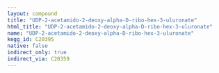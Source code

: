 ```yaml
---
layout: compound
title: "UDP-2-acetamido-2-deoxy-alpha-D-ribo-hex-3-uluronate"
html_title: "UDP-2-acetamido-2-deoxy-alpha-D-ribo-hex-3-uluronate"
name: "UDP-2-acetamido-2-deoxy-alpha-D-ribo-hex-3-uluronate"
kegg_id: C20395
native: false
indirect_only: true
indirect_via: C20359
---
```

